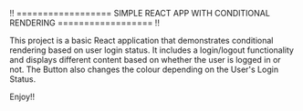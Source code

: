 !! ================== SIMPLE REACT APP WITH CONDITIONAL RENDERING ================== !!

This project is a basic React application that demonstrates conditional rendering based on user login status. It includes a login/logout functionality and displays different content based on whether the user is logged in or not. The Button also changes the colour depending on the User's Login Status.

Enjoy!!